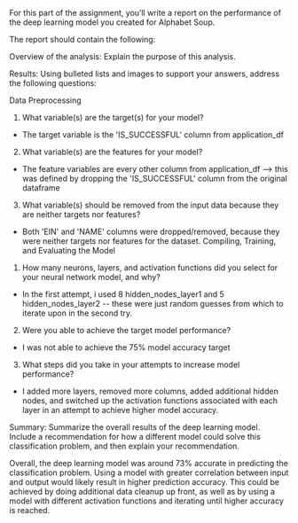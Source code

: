 For this part of the assignment, you’ll write a report on the performance of the deep learning model you created for Alphabet Soup.

The report should contain the following:

Overview of the analysis: Explain the purpose of this analysis.

Results: Using bulleted lists and images to support your answers, address the following questions:

Data Preprocessing

1. What variable(s) are the target(s) for your model?
*    The target variable is the 'IS_SUCCESSFUL' column from application_df
2. What variable(s) are the features for your model?
*    The feature variables are every other column from application_df --> this was defined by dropping the 'IS_SUCCESSFUL' column from the original dataframe
3. What variable(s) should be removed from the input data because they are neither targets nor features?
*    Both 'EIN' and 'NAME' columns were dropped/removed, because they were neither targets nor features for the dataset.
Compiling, Training, and Evaluating the Model

1. How many neurons, layers, and activation functions did you select for your neural network model, and why?
*    In the first attempt, i used 8 hidden_nodes_layer1 and 5 hidden_nodes_layer2 -- these were just random guesses from which to iterate upon in the second try.
2. Were you able to achieve the target model performance?
*    I was not able to achieve the 75% model accuracy target
3. What steps did you take in your attempts to increase model performance?
*    I added more layers, removed more columns, added additional hidden nodes, and switched up the activation functions associated with each layer in an attempt to achieve higher model accuracy.

Summary: Summarize the overall results of the deep learning model. Include a recommendation for how a different model could solve this classification problem, and then explain your recommendation.

Overall, the deep learning model was around 73% accurate in predicting the classification problem. Using a model with greater correlation between input and output would likely result in higher prediction accuracy. This could be achieved by doing additional data cleanup up front, as well as by using a model with different activation functions and iterating until higher accuracy is reached.
